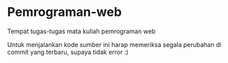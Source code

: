 # Pemrograman-web
Tempat tugas-tugas mata kuliah pemrograman web

Untuk menjalankan kode sumber ini harap memeriksa segala perubahan di commit yang terbaru, supaya tidak error :)
